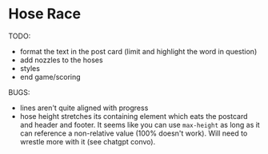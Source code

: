 # Hose Race

TODO:

- format the text in the post card (limit and highlight the word in question)
- add nozzles to the hoses
- styles
- end game/scoring

BUGS:

- lines aren't quite aligned with progress
- hose height stretches its containing element which eats the postcard and header and footer. It seems like you can use `max-height` as long as it can reference a non-relative value (100% doesn't work). Will need to wrestle more with it (see chatgpt convo).
